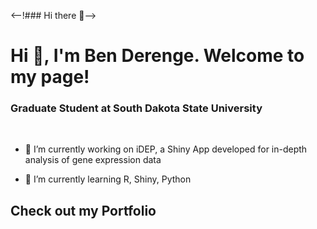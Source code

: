 <--!### Hi there 👋-->

<!--
**bderenge/bderenge** is a ✨ _special_ ✨ repository because its `README.md` (this file) appears on your GitHub profile.

Here are some ideas to get you started:

- 🔭 I’m currently working on ...
- 🌱 I’m currently learning ...
- 👯 I’m looking to collaborate on ...
- 🤔 I’m looking for help with ...
- 💬 Ask me about ...
- 📫 How to reach me: ...
- 😄 Pronouns: ...
- ⚡ Fun fact: ...
-->


<h1 align="left">Hi 👋, I'm Ben Derenge. Welcome to my page! </h1>
<h3 align="left">Graduate Student at South Dakota State University</h3>

<br>

- 🔭 I’m currently working on iDEP, a Shiny App developed for in-depth analysis of gene expression data

- 🌱 I’m currently learning R, Shiny, Python

## Check out my Portfolio


